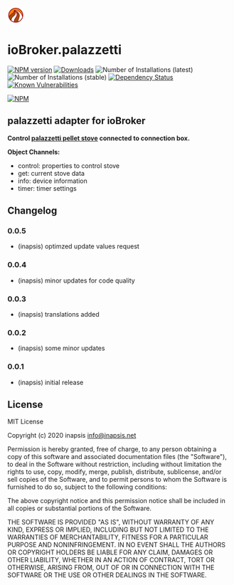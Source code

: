 ![Logo](admin/palazzetti.png)
# ioBroker.palazzetti

[![NPM version](http://img.shields.io/npm/v/iobroker.palazzetti.svg)](https://www.npmjs.com/package/iobroker.palazzetti)
[![Downloads](https://img.shields.io/npm/dm/iobroker.palazzetti.svg)](https://www.npmjs.com/package/iobroker.palazzetti)
![Number of Installations (latest)](http://iobroker.live/badges/palazzetti-installed.svg)
![Number of Installations (stable)](http://iobroker.live/badges/palazzetti-stable.svg)
[![Dependency Status](https://img.shields.io/david/inapsis/iobroker.palazzetti.svg)](https://david-dm.org/inapsis/iobroker.palazzetti)
[![Known Vulnerabilities](https://snyk.io/test/github/inapsis/ioBroker.palazzetti/badge.svg)](https://snyk.io/test/github/inapsis/ioBroker.palazzetti)

[![NPM](https://nodei.co/npm/iobroker.palazzetti.png?downloads=true)](https://nodei.co/npm/iobroker.palazzetti/)

## palazzetti adapter for ioBroker

__Control [palazzetti pellet stove](https://palazzettigroup.com/products/pellet-stoves/) connected to connection box.__

__Object Channels:__
* control:    properties to control stove 
* get:        current stove data
* info:       device information
* timer:      timer settings

## Changelog

### 0.0.5
* (inapsis) optimzed update values request

### 0.0.4
* (inapsis) minor updates for code quality

### 0.0.3
* (inapsis) translations added

### 0.0.2
* (inapsis) some minor updates

### 0.0.1
* (inapsis) initial release

## License
MIT License

Copyright (c) 2020 inapsis <info@inapsis.net>

Permission is hereby granted, free of charge, to any person obtaining a copy
of this software and associated documentation files (the "Software"), to deal
in the Software without restriction, including without limitation the rights
to use, copy, modify, merge, publish, distribute, sublicense, and/or sell
copies of the Software, and to permit persons to whom the Software is
furnished to do so, subject to the following conditions:

The above copyright notice and this permission notice shall be included in all
copies or substantial portions of the Software.

THE SOFTWARE IS PROVIDED "AS IS", WITHOUT WARRANTY OF ANY KIND, EXPRESS OR
IMPLIED, INCLUDING BUT NOT LIMITED TO THE WARRANTIES OF MERCHANTABILITY,
FITNESS FOR A PARTICULAR PURPOSE AND NONINFRINGEMENT. IN NO EVENT SHALL THE
AUTHORS OR COPYRIGHT HOLDERS BE LIABLE FOR ANY CLAIM, DAMAGES OR OTHER
LIABILITY, WHETHER IN AN ACTION OF CONTRACT, TORT OR OTHERWISE, ARISING FROM,
OUT OF OR IN CONNECTION WITH THE SOFTWARE OR THE USE OR OTHER DEALINGS IN THE
SOFTWARE.
